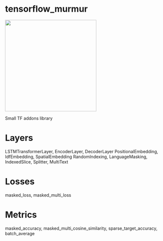 # tensorflow_murmur

<img src='https://github.com/jordmundgand/tensorflow_murmur/assets/109611636/80b10f1f-fdc2-4502-ab29-b195ee3cb57f' width='300'>

Small TF addons library

# Layers
  LSTMTransformerLayer, EncoderLayer, DecoderLayer
  PositionalEmbedding, IdfEmbedding, SpatialEmbedding
  RandomIndexing, LanguageMasking, IndexedSlice, Splitter, MultiText

# Losses
  masked_loss, masked_multi_loss

# Metrics
  masked_accuracy, masked_multi_cosine_similarity, 
  sparse_target_accuracy, batch_average
